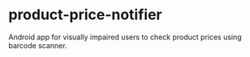 # product-price-notifier
Android app for visually impaired users to check product prices using barcode scanner.
